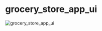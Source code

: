 # grocery_store_app_ui

![grocery_store_app_ui](https://user-images.githubusercontent.com/115084566/224600494-548fd957-140d-4774-b0f7-b02d893aef1a.png)
